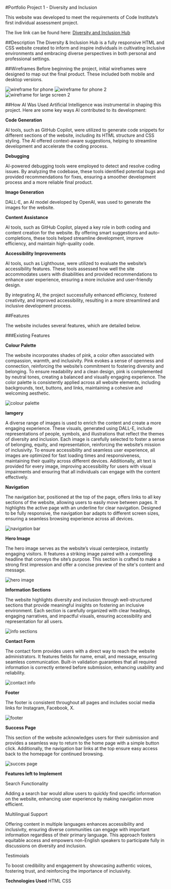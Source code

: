 #Portfolio Project 1 - Diversity and Inclusion

This website was developed to meet the requirements of Code Institute’s first individual assessment project.

The live link can be found here: [Diversity and Inclusion Hub](https://bethneyanderson.github.io/diversity-and-inclusion/)

##Description
The Diversity & Inclusion Hub is a fully responsive HTML and CSS website created to inform and inspire individuals in cultivating inclusive environments and embracing diverse perspectives in both personal and professional settings.

##Wireframes
Before beginning the project, initial wireframes were designed to map out the final product. These included both mobile and desktop versions.

![wireframe for phone](assets/images/readme-images/phone1.png)
![wireframe for phone 2](assets/images/readme-images/large-screen-1.png)
![wireframe for large screen 2](assets/images/readme-images/large-screen-2.png)

##How AI Was Used
Artificial Intelligence was instrumental in shaping this project. Here are some key ways AI contributed to its development:

**Code Generation**

AI tools, such as GitHub Copilot, were utilized to generate code snippets for different sections of the website, including its HTML structure and CSS styling. The AI offered context-aware suggestions, helping to streamline development and accelerate the coding process.

**Debugging**

AI-powered debugging tools were employed to detect and resolve coding issues. By analyzing the codebase, these tools identified potential bugs and provided recommendations for fixes, ensuring a smoother development process and a more reliable final product.

**Image Generation**

DALL-E, an AI model developed by OpenAI, was used to generate the images for the website.

**Content Assistance**

AI tools, such as GitHub Copilot, played a key role in both coding and content creation for the website. By offering smart suggestions and auto-completions, these tools helped streamline development, improve efficiency, and maintain high-quality code.

**Accessibility Improvements**

AI tools, such as Lighthouse, were utilized to evaluate the website’s accessibility features. These tools assessed how well the site accommodates users with disabilities and provided recommendations to enhance user experience, ensuring a more inclusive and user-friendly design.

By integrating AI, the project successfully enhanced efficiency, fostered creativity, and improved accessibility, resulting in a more streamlined and inclusive development process.

##Features

The website includes several features, which are detailed below.

###Existing Features

**Colour Palette**

The website incorporates shades of pink, a color often associated with compassion, warmth, and inclusivity. Pink evokes a sense of openness and connection, reinforcing the website’s commitment to fostering diversity and belonging. To ensure readability and a clean design, pink is complemented by neutral tones, creating a balanced and visually engaging experience. The color palette is consistently applied across all website elements, including backgrounds, text, buttons, and links, maintaining a cohesive and welcoming aesthetic.

![colour palette](<assets/images/readme-images/AdobeColor-My%20Color%20Theme%20(3).jpeg>)

**Iamgery**

A diverse range of images is used to enrich the content and create a more engaging experience. These visuals, generated using DALL-E, include representations of people, symbols, and illustrations that reflect the themes of diversity and inclusion. Each image is carefully selected to foster a sense of belonging, equity, and representation, reinforcing the website’s mission of inclusivity. To ensure accessibility and seamless user experience, all images are optimized for fast loading times and responsiveness, maintaining their quality across different devices. Additionally, alt text is provided for every image, improving accessibility for users with visual impairments and ensuring that all individuals can engage with the content effectively.

**Navigation**

The navigation bar, positioned at the top of the page, offers links to all key sections of the website, allowing users to easily move between pages. It highlights the active page with an underline for clear navigation. Designed to be fully responsive, the navigation bar adapts to different screen sizes, ensuring a seamless browsing experience across all devices.

![navigation bar](assets/images/readme-images/navbar.png)

**Hero Image**

The hero image serves as the website’s visual centerpiece, instantly engaging visitors. It features a striking image paired with a compelling headline that conveys the site’s purpose. This section is crafted to make a strong first impression and offer a concise preview of the site's content and message.

![hero image](assets/images/readme-images/heroimage.png)

**Information Sections**

The website highlights diversity and inclusion through well-structured sections that provide meaningful insights on fostering an inclusive environment. Each section is carefully organized with clear headings, engaging narratives, and impactful visuals, ensuring accessibility and representation for all users.

![info sections](assets/images/readme-images/infosections.png)

**Contact Form**

The contact form provides users with a direct way to reach the website administrators. It features fields for name, email, and message, ensuring seamless communication. Built-in validation guarantees that all required information is correctly entered before submission, enhancing usability and reliability.

![contact info](assets/images/readme-images/contact-form.png)

**Footer**

The footer is consistent throughout all pages and includes social media links for Instagram, Facebook, X.

![footer](assets/images/readme-images/footer.png)

**Success Page**

This section of the website acknowledges users for their submission and provides a seamless way to return to the home page with a simple button click. Additionally, the navigation bar links at the top ensure easy access back to the homepage for continued browsing.

![succes page](assets/images/readme-images/success.png)

**Features left to Implement**

Search Functionality

Adding a search bar would allow users to quickly find specific information on the website, enhancing user experience by making navigation more efficient.

Multilingual Support

Offering content in multiple languages enhances accessibility and inclusivity, ensuring diverse communities can engage with important information regardless of their primary language. This approach fosters equitable access and empowers non-English speakers to participate fully in discussions on diversity and inclusion.

Testimoials

To boost credibility and engagement by showcasing authentic voices, fostering trust, and reinforcing the importance of inclusivity.

**Technologies Used**
HTML
CSS
